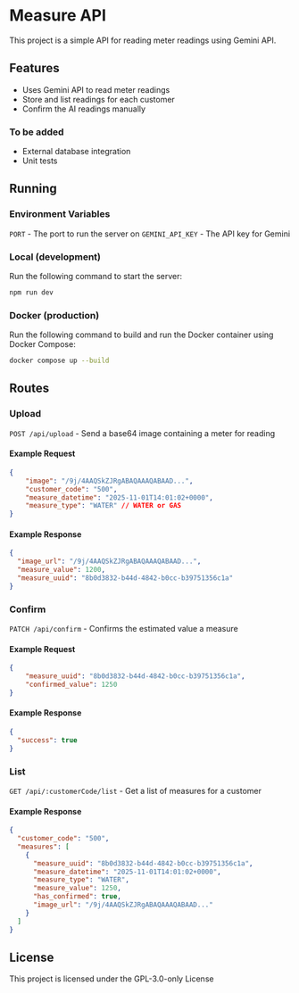 
# Measure API

This project  is a simple API for reading meter readings using Gemini API.

## Features

- Uses Gemini API to read meter readings
- Store and list readings for each customer
- Confirm the AI readings manually

### To be added

* External database integration
* Unit tests

## Running

### Environment Variables

`PORT` - The port to run the server on
`GEMINI_API_KEY` - The API key for Gemini

### Local (development)

Run the following command to start the server:

```bash
npm run dev
```

### Docker (production)

Run the following command to build and run the Docker container using Docker Compose:

```bash
docker compose up --build
```

## Routes

### Upload

`POST /api/upload` - Send a base64 image containing a meter for reading

#### Example Request
````json
{
	"image": "/9j/4AAQSkZJRgABAQAAAQABAAD...",
	"customer_code": "500",
	"measure_datetime": "2025-11-01T14:01:02+0000",
	"measure_type": "WATER" // WATER or GAS
}
````

#### Example Response
````json
{
  "image_url": "/9j/4AAQSkZJRgABAQAAAQABAAD...",
  "measure_value": 1200,
  "measure_uuid": "8b0d3832-b44d-4842-b0cc-b39751356c1a"
}
````

### Confirm

`PATCH /api/confirm` - Confirms the estimated value a measure

#### Example Request
````json
{
	"measure_uuid": "8b0d3832-b44d-4842-b0cc-b39751356c1a",
	"confirmed_value": 1250
}
````

#### Example Response
````json
{
  "success": true
}
````

### List

`GET /api/:customerCode/list` - Get a list of measures for a customer

#### Example Response
````json
{
  "customer_code": "500",
  "measures": [
    {
      "measure_uuid": "8b0d3832-b44d-4842-b0cc-b39751356c1a",
      "measure_datetime": "2025-11-01T14:01:02+0000",
      "measure_type": "WATER",
      "measure_value": 1250,
      "has_confirmed": true,
      "image_url": "/9j/4AAQSkZJRgABAQAAAQABAAD..."
    }
  ]
}
````

## License

This project is licensed under the GPL-3.0-only License
